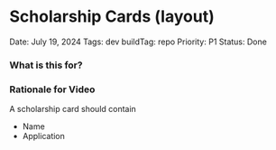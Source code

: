 # Scholarship Cards (layout)

Date: July 19, 2024
Tags: dev
buildTag: repo
Priority: P1
Status: Done

### What is this for?

### Rationale for Video

A scholarship card should contain

- Name
- Application